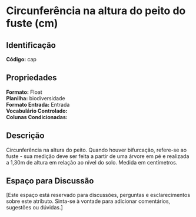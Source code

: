 # Circunferência na altura do peito do fuste (cm)

## Identificação
**Código:** cap

## Propriedades
**Formato:** Float  
**Planilha:** biodiversidade  
**Formato Entrada:** Entrada  
**Vocabulário Controlado:**   
**Colunas Condicionadas:**   

## Descrição
Circunferência na altura do peito. Quando houver bifurcação, refere-se ao fuste - sua medição deve ser feita a partir de uma árvore em pé e realizada a 1,30m de altura em relação ao nível do solo. Medida em centímetros.

## Espaço para Discussão
[Este espaço está reservado para discussões, perguntas e esclarecimentos sobre este atributo. Sinta-se à vontade para adicionar comentários, sugestões ou dúvidas.]
